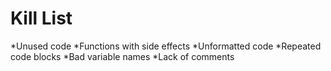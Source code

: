 Kill List
=========
*Unused code
*Functions with side effects
*Unformatted code
*Repeated code blocks
*Bad variable names
*Lack of comments